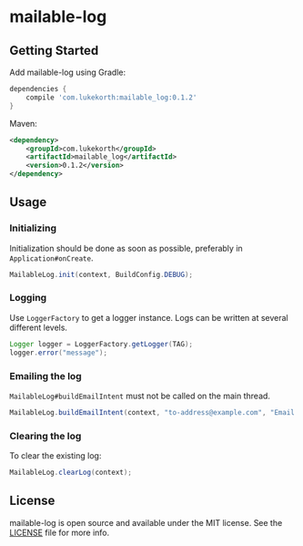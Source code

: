 mailable-log
============

## Getting Started

Add mailable-log using Gradle:

```groovy
dependencies {
    compile 'com.lukekorth:mailable_log:0.1.2'
}
```

Maven:

```xml
<dependency>
    <groupId>com.lukekorth</groupId>
    <artifactId>mailable_log</artifactId>
    <version>0.1.2</version>
</dependency>
```

## Usage

### Initializing

Initialization should be done as soon as possible, preferably in `Application#onCreate`.

```java
MailableLog.init(context, BuildConfig.DEBUG);
```

### Logging

Use `LoggerFactory` to get a logger instance. Logs can be written at several different levels.

```java
Logger logger = LoggerFactory.getLogger(TAG);
logger.error("message");
```

### Emailing the log

`MailableLog#buildEmailIntent` must not be called on the main thread.

```java
MailableLog.buildEmailIntent(context, "to-address@example.com", "Email Subject", "file-name.log", prependedStringInLog);
```

### Clearing the log

To clear the existing log:

```java
MailableLog.clearLog(context);
```

## License

mailable-log is open source and available under the MIT license. See the [LICENSE](LICENSE) file for more info.
